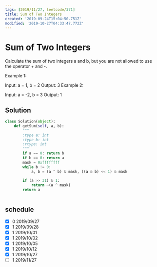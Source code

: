 ```yaml
---
tags: [2019/11/27, leetcode/371]
title: Sum of Two Integers
created: '2019-09-24T15:04:50.751Z'
modified: '2019-10-27T04:33:47.772Z'
---
```


# Sum of Two Integers

Calculate the sum of two integers a and b, but you are not allowed to use the operator + and -.

Example 1:

Input: a = 1, b = 2
Output: 3
Example 2:

Input: a = -2, b = 3
Output: 1

## Solution

```python
class Solution(object):
    def getSum(self, a, b):
        """
        :type a: int
        :type b: int
        :rtype: int
        """
        if a == 0: return b
        if b == 0: return a
        mask = 0xffffffff
        while b != 0:
            a, b = (a ^ b) & mask, ((a & b) << 1) & mask
        
        if (a >> 31) & 1:
            return ~(a ^ mask)
        return a
        
```

## schedule

* [x] 0 2019/09/27
* [x] 1 2019/09/28
* [x] 1 2019/10/01
* [x] 1 2019/10/02
* [x] 1 2019/10/05
* [x] 1 2019/10/12
* [x] 1 2019/10/27
* [ ] 1 2019/11/27
